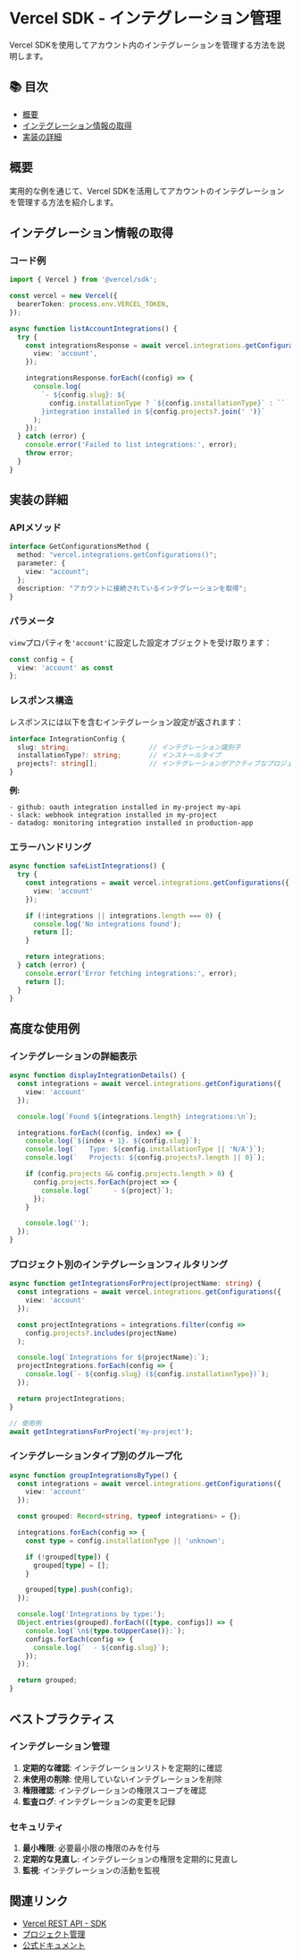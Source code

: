 # Vercel SDK - インテグレーション管理

Vercel SDKを使用してアカウント内のインテグレーションを管理する方法を説明します。

## 📚 目次

- [概要](#概要)
- [インテグレーション情報の取得](#インテグレーション情報の取得)
- [実装の詳細](#実装の詳細)

## 概要

実用的な例を通じて、Vercel SDKを活用してアカウントのインテグレーションを管理する方法を紹介します。

## インテグレーション情報の取得

### コード例

```typescript
import { Vercel } from '@vercel/sdk';

const vercel = new Vercel({
  bearerToken: process.env.VERCEL_TOKEN,
});

async function listAccountIntegrations() {
  try {
    const integrationsResponse = await vercel.integrations.getConfigurations({
      view: 'account',
    });

    integrationsResponse.forEach((config) => {
      console.log(
        `- ${config.slug}: ${
          config.installationType ? `${config.installationType}` : ``
        }integration installed in ${config.projects?.join(' ')}`
      );
    });
  } catch (error) {
    console.error('Failed to list integrations:', error);
    throw error;
  }
}
```

## 実装の詳細

### APIメソッド

```typescript
interface GetConfigurationsMethod {
  method: "vercel.integrations.getConfigurations()";
  parameter: {
    view: "account";
  };
  description: "アカウントに接続されているインテグレーションを取得";
}
```

### パラメータ

`view`プロパティを`'account'`に設定した設定オブジェクトを受け取ります：

```typescript
const config = {
  view: 'account' as const
};
```

### レスポンス構造

レスポンスには以下を含むインテグレーション設定が返されます：

```typescript
interface IntegrationConfig {
  slug: string;                    // インテグレーション識別子
  installationType?: string;       // インストールタイプ
  projects?: string[];             // インテグレーションがアクティブなプロジェクト配列
}
```

**例:**

```
- github: oauth integration installed in my-project my-api
- slack: webhook integration installed in my-project
- datadog: monitoring integration installed in production-app
```

### エラーハンドリング

```typescript
async function safeListIntegrations() {
  try {
    const integrations = await vercel.integrations.getConfigurations({
      view: 'account'
    });

    if (!integrations || integrations.length === 0) {
      console.log('No integrations found');
      return [];
    }

    return integrations;
  } catch (error) {
    console.error('Error fetching integrations:', error);
    return [];
  }
}
```

## 高度な使用例

### インテグレーションの詳細表示

```typescript
async function displayIntegrationDetails() {
  const integrations = await vercel.integrations.getConfigurations({
    view: 'account'
  });

  console.log(`Found ${integrations.length} integrations:\n`);

  integrations.forEach((config, index) => {
    console.log(`${index + 1}. ${config.slug}`);
    console.log(`   Type: ${config.installationType || 'N/A'}`);
    console.log(`   Projects: ${config.projects?.length || 0}`);

    if (config.projects && config.projects.length > 0) {
      config.projects.forEach(project => {
        console.log(`     - ${project}`);
      });
    }

    console.log('');
  });
}
```

### プロジェクト別のインテグレーションフィルタリング

```typescript
async function getIntegrationsForProject(projectName: string) {
  const integrations = await vercel.integrations.getConfigurations({
    view: 'account'
  });

  const projectIntegrations = integrations.filter(config =>
    config.projects?.includes(projectName)
  );

  console.log(`Integrations for ${projectName}:`);
  projectIntegrations.forEach(config => {
    console.log(`- ${config.slug} (${config.installationType})`);
  });

  return projectIntegrations;
}

// 使用例
await getIntegrationsForProject('my-project');
```

### インテグレーションタイプ別のグループ化

```typescript
async function groupIntegrationsByType() {
  const integrations = await vercel.integrations.getConfigurations({
    view: 'account'
  });

  const grouped: Record<string, typeof integrations> = {};

  integrations.forEach(config => {
    const type = config.installationType || 'unknown';

    if (!grouped[type]) {
      grouped[type] = [];
    }

    grouped[type].push(config);
  });

  console.log('Integrations by type:');
  Object.entries(grouped).forEach(([type, configs]) => {
    console.log(`\n${type.toUpperCase()}:`);
    configs.forEach(config => {
      console.log(`  - ${config.slug}`);
    });
  });

  return grouped;
}
```

## ベストプラクティス

### インテグレーション管理

1. **定期的な確認**: インテグレーションリストを定期的に確認
2. **未使用の削除**: 使用していないインテグレーションを削除
3. **権限確認**: インテグレーションの権限スコープを確認
4. **監査ログ**: インテグレーションの変更を記録

### セキュリティ

1. **最小権限**: 必要最小限の権限のみを付与
2. **定期的な見直し**: インテグレーションの権限を定期的に見直し
3. **監視**: インテグレーションの活動を監視

## 関連リンク

- [Vercel REST API - SDK](/docs/services/vercel/docs/rest-api/reference/sdk.md)
- [プロジェクト管理](/docs/services/vercel/docs/rest-api/reference/examples/project-management.md)
- [公式ドキュメント](https://vercel.com/docs/rest-api/reference/examples/integrations)
